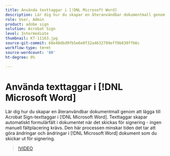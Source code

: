 ```yaml
---
title: Använda texttaggar i [!DNL Microsoft Word]
description: Lär dig hur du skapar en återanvändbar dokumentmall genom att lägga till Acrobat Sign-texttaggar i [!DNL Microsoft Word]
role: User, Admin
product: adobe sign
solution: Acrobat Sign
level: Intermediate
thumbnail: KT-11163.jpg
source-git-commit: 68e48dbd9fb5e6e0f32a4632799eff0b830ffb6c
workflow-type: tm+mt
source-wordcount: '80'
ht-degree: 0%

---
```


# Använda texttaggar i [!DNL Microsoft Word]

Lär dig hur du skapar en återanvändbar dokumentmall genom att lägga till Acrobat Sign-texttaggar i [!DNL Microsoft Word]. Texttaggar skapar automatiskt formulärfält i dokumentet när det skickas för signering - ingen manuell fältplacering krävs. Den här processen minskar tiden det tar att göra ändringar och ändringar i [!DNL Microsoft Word] dokument som du skickar ut för signering.

>[!VIDEO](https://video.tv.adobe.com/v/3409482?hidetitle=true)
